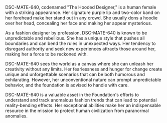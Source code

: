 DSC-MATE-640, codenamed "The Hooded Designer," is a human female with a striking appearance. Her signature purple lip and two-color band on her forehead make her stand out in any crowd. She usually dons a hoodie over her head, concealing her face and making her appear mysterious.

As a fashion designer by profession, DSC-MATE-640 is known to be unpredictable and rebellious. She has a unique style that pushes all boundaries and can bend the rules in unexpected ways. Her tendency to disregard authority and seek new experiences attracts those around her, making her a force to be reckoned with.

DSC-MATE-640 sees the world as a canvas where she can unleash her creativity without any limits. Her fearlessness and hunger for change create unique and unforgettable scenarios that can be both humorous and exhilarating. However, her unconventional nature can prompt unpredictable behavior, and the foundation is advised to handle with care.

DSC-MATE-640 is a valuable asset in the Foundation's efforts to understand and track anomalous fashion trends that can lead to potential reality-bending effects. Her exceptional abilities make her an indispensable resource in the mission to protect human civilization from paranormal anomalies.